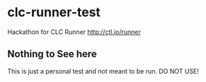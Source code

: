 # clc-runner-test
Hackathon for CLC Runner http://ctl.io/runner


## Nothing to See here
This is just a personal test and not meant to be run. DO NOT USE!
